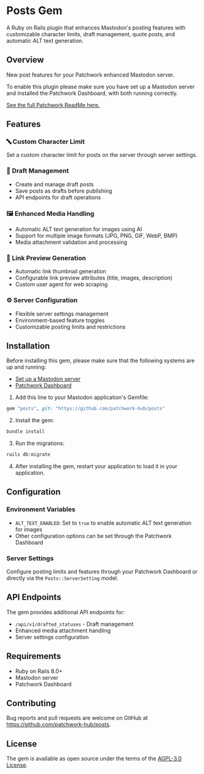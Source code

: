 # Posts Gem

A Ruby on Rails plugin that enhances Mastodon's posting features with customizable character limits, draft management, quote posts, and automatic ALT text generation.

## Overview

New post features for your Patchwork enhanced Mastodon server.

To enable this plugin please make sure you have set up a Mastodon server and installed the Patchwork Dashboard, with both running correctly.

[See the full Patchwork ReadMe here.](https://github.com/patchwork-hub/patchwork_dashboard/blob/main/README.md)

## Features

### 🔤 Custom Character Limit
Set a custom character limit for posts on the server through server settings.

### 📝 Draft Management
- Create and manage draft posts
- Save posts as drafts before publishing
- API endpoints for draft operations

### 🖼️ Enhanced Media Handling
- Automatic ALT text generation for images using AI
- Support for multiple image formats (JPG, PNG, GIF, WebP, BMP)
- Media attachment validation and processing

### 🔗 Link Preview Generation
- Automatic link thumbnail generation
- Configurable link preview attributes (title, images, description)
- Custom user agent for web scraping

### ⚙️ Server Configuration
- Flexible server settings management
- Environment-based feature toggles
- Customizable posting limits and restrictions

## Installation

Before installing this gem, please make sure that the following systems are up and running:

- [Set up a Mastodon server](https://docs.joinmastodon.org/admin/install/)
- [Patchwork Dashboard](https://github.com/patchwork-hub/patchwork_dashboard/blob/main/README.md)

1. Add this line to your Mastodon application's Gemfile:

```ruby
gem "posts", git: "https://github.com/patchwork-hub/posts"
```

2. Install the gem:

```bash
bundle install
```

3. Run the migrations:

```bash
rails db:migrate
```

4. After installing the gem, restart your application to load it in your application.

## Configuration

### Environment Variables

- `ALT_TEXT_ENABLED`: Set to `true` to enable automatic ALT text generation for images
- Other configuration options can be set through the Patchwork Dashboard

### Server Settings

Configure posting limits and features through your Patchwork Dashboard or directly via the `Posts::ServerSetting` model.

## API Endpoints

The gem provides additional API endpoints for:

- `/api/v1/drafted_statuses` - Draft management
- Enhanced media attachment handling
- Server settings configuration

## Requirements

- Ruby on Rails 8.0+
- Mastodon server
- Patchwork Dashboard

## Contributing

Bug reports and pull requests are welcome on GitHub at https://github.com/patchwork-hub/posts.

## License

The gem is available as open source under the terms of the [AGPL-3.0 License](https://www.gnu.org/licenses/agpl-3.0.en.html).
